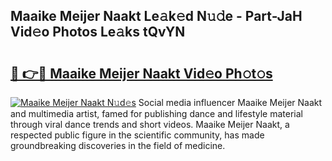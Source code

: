 ## Maaike Meijer Naakt Le𝚊k𝚎d N𝚞𝚍e - Part-JaH Vid𝚎o Photos Le𝚊ks tQvYN

# <h2><a href="http://fb7kks.evod.top/?m=Maaike+Meijer+Naakt">🔗 👉🔴 Maaike Meijer Naakt Vid𝚎o Ph𝚘t𝚘s</a></h2>

[![Maaike Meijer Naakt N𝚞d𝚎s](https://i.imgur.com/8V9OHl7.gif)](http://fb7kks.evod.top/?m=Maaike+Meijer+Naakt)
Social media influencer Maaike Meijer Naakt and multimedia artist, famed for publishing dance and lifestyle material through viral dance trends and short videos. Maaike Meijer Naakt, a respected public figure in the scientific community, has made groundbreaking discoveries in the field of medicine. 
